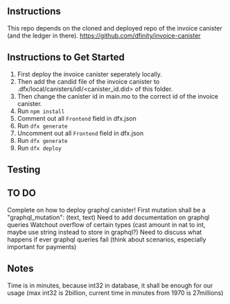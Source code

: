 ## Instructions

This repo depends on the cloned and deployed repo of the invoice canister (and the ledger in there).
https://github.com/dfinity/invoice-canister

## Instructions to Get Started

1. First deploy the invoice canister seperately locally.
2. Then add the candid file of the invoice canister to .dfx/local/canisters/idl/<canister_id.did> of this folder.
3. Then change the canister id in main.mo to the correct id of the invoice canister.
4. Run `npm install`
5. Comment out all `Frontend` field in dfx.json
6. Run `dfx generate`
7. Uncomment out all `Frontend` field in dfx.json
8. Run `dfx generate`
9. Run `dfx deploy`

## Testing

## TO DO

Complete on how to deploy graphql canister!
First mutation shall be a "graphql_mutation": (text, text)
Need to add documentation on graphql queries
Watchout overflow of certain types (cast amount in nat to int, maybe use string instead to store in graphql?)
Need to discuss what happens if ever graphql queries fail (think about scenarios, especially important for payments)

## Notes

Time is in minutes, because int32 in database, it shall be enough for our usage (max int32 is 2billion, current time in minutes from 1970 is 27millions)